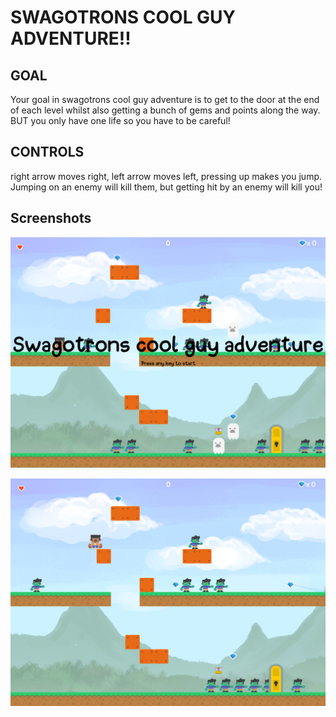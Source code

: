 # SWAGOTRONS COOL GUY ADVENTURE!!

## GOAL
Your goal in swagotrons cool guy adventure is to get to the door at the end of each level whilst also getting a bunch of gems and points along the way. BUT you only have one life so you have to be careful!

## CONTROLS
right arrow moves right, left arrow moves left, pressing up makes you jump. Jumping on an enemy will kill them, but getting hit by an enemy will kill you!

## Screenshots
![Title screen](https://github.com/swagotron/my-platformer-game/blob/main/Screenschots/startscreen.png)

![Play screen](https://github.com/swagotron/my-platformer-game/blob/main/Screenschots/game.PNG)
